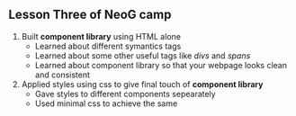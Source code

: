 ## Lesson Three of NeoG camp
1. Built **component library** using HTML alone
   - Learned about different symantics tags
   - Learned about some other useful tags like _divs_ and _spans_
   - Learned about component library so that your webpage looks clean and consistent
1. Applied styles using css to give final touch of **component library**
   - Gave styles to different components sepearately
   - Used minimal css to achieve the same
